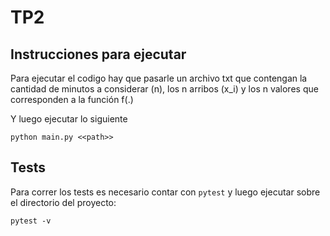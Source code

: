 # TP2

## Instrucciones para ejecutar

Para ejecutar el codigo hay que pasarle un archivo txt que contengan la cantidad de minutos a considerar (n), los n arribos (x_i) y los n valores que corresponden a la función f(.)

Y luego ejecutar lo siguiente

```
python main.py <<path>>
```

## Tests
Para correr los tests es necesario contar con `pytest` y luego ejecutar sobre el directorio del proyecto: 

```
pytest -v
```